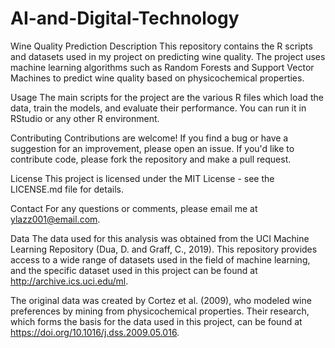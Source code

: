 # AI-and-Digital-Technology

Wine Quality Prediction
Description
This repository contains the R scripts and datasets used in my project on predicting wine quality. The project uses machine learning algorithms such as Random Forests and Support Vector Machines to predict wine quality based on physicochemical properties.

Usage
The main scripts for the project are the various R files which load the data, train the models, and evaluate their performance. You can run it in RStudio or any other R environment.

Contributing
Contributions are welcome! If you find a bug or have a suggestion for an improvement, please open an issue. If you'd like to contribute code, please fork the repository and make a pull request.

License
This project is licensed under the MIT License - see the LICENSE.md file for details.

Contact
For any questions or comments, please email me at ylazz001@email.com.

Data
The data used for this analysis was obtained from the UCI Machine Learning Repository (Dua, D. and Graff, C., 2019). This repository provides access to a wide range of datasets used in the field of machine learning, and the specific dataset used in this project can be found at http://archive.ics.uci.edu/ml.

The original data was created by Cortez et al. (2009), who modeled wine preferences by mining from physicochemical properties. Their research, which forms the basis for the data used in this project, can be found at https://doi.org/10.1016/j.dss.2009.05.016.
